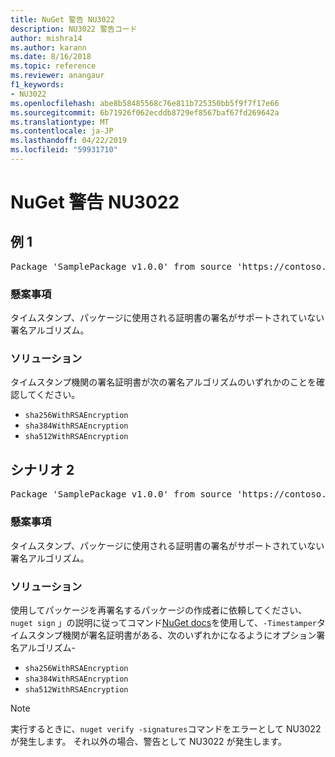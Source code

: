 ```yaml
---
title: NuGet 警告 NU3022
description: NU3022 警告コード
author: mishra14
ms.author: karann
ms.date: 8/16/2018
ms.topic: reference
ms.reviewer: anangaur
f1_keywords:
- NU3022
ms.openlocfilehash: abe8b58485568c76e811b725350bb5f9f7f17e66
ms.sourcegitcommit: 6b71926f062ecddb8729ef8567baf67fd269642a
ms.translationtype: MT
ms.contentlocale: ja-JP
ms.lasthandoff: 04/22/2019
ms.locfileid: "59931710"
---
```

# <a name="nuget-warning-nu3022"></a>NuGet 警告 NU3022

## <a name="scenario-1"></a>例 1

<pre>Package 'SamplePackage v1.0.0' from source 'https://contoso.com/index.json': The primary signature's timestamp certificate has an unsupported signature algorithm.</pre>

### <a name="issue"></a>懸案事項

タイムスタンプ、パッケージに使用される証明書の署名がサポートされていない署名アルゴリズム。


### <a name="solution"></a>ソリューション

タイムスタンプ機関の署名証明書が次の署名アルゴリズムのいずれかのことを確認してください。 
* `sha256WithRSAEncryption`
* `sha384WithRSAEncryption`
* `sha512WithRSAEncryption`



## <a name="scenario-2"></a>シナリオ 2

<pre>Package 'SamplePackage v1.0.0' from source 'https://contoso.com/index.json': The timestamp certificate has an unsupported signature algorithm (SHA1). The following algorithms are supported: SHA256RSA, SHA384RSA, SHA512RSA.</pre>

### <a name="issue"></a>懸案事項

タイムスタンプ、パッケージに使用される証明書の署名がサポートされていない署名アルゴリズム。


### <a name="solution"></a>ソリューション

使用してパッケージを再署名するパッケージの作成者に依頼してください、 `nuget sign` 」の説明に従ってコマンド[NuGet docs](https://docs.microsoft.com/en-us/nuget/create-packages/sign-a-package)を使用して、`-Timestamper`タイムスタンプ機関が署名証明書がある、次のいずれかになるようにオプション署名アルゴリズム-
* `sha256WithRSAEncryption`
* `sha384WithRSAEncryption`
* `sha512WithRSAEncryption`


> [!Note]
> 実行するときに、`nuget verify -signatures`コマンドをエラーとして NU3022 が発生します。 それ以外の場合、警告として NU3022 が発生します。